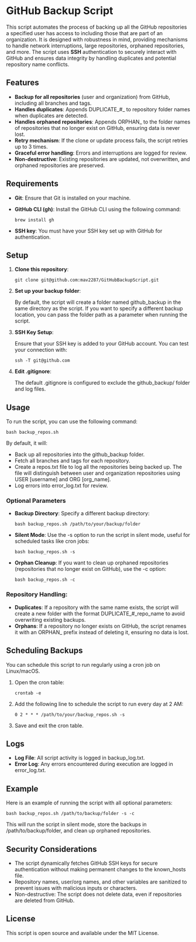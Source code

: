 # GitHub Backup Script

This script automates the process of backing up all the GitHub repositories  a specified user has access to including those that are part of an organization. It is designed with robustness in mind, providing mechanisms to handle network interruptions, large repositories, orphaned repositories, and more. The script uses **SSH** authentication to securely interact with GitHub and ensures data integrity by handling duplicates and potential repository name conflicts.

## Features
- **Backup for all repositories** (user and organization) from GitHub, including all branches and tags.
- **Handles duplicates**: Appends DUPLICATE_#_ to repository folder names when duplicates are detected.
- **Handles orphaned repositories**: Appends ORPHAN_ to the folder names of repositories that no longer exist on GitHub, ensuring data is never lost.
- **Retry mechanism**: If the clone or update process fails, the script retries up to 3 times.
- **Graceful error handling**: Errors and interruptions are logged for review.
- **Non-destructive**: Existing repositories are updated, not overwritten, and orphaned repositories are preserved.

## Requirements
- **Git**: Ensure that Git is installed on your machine.
- **GitHub CLI (gh)**: Install the GitHub CLI using the following command:

  `brew install gh`

- **SSH key**: You must have your SSH key set up with GitHub for authentication.

## Setup

1. **Clone this repository**:

   `git clone git@github.com:mav2287/GitHubBackupScript.git`

2. **Set up your backup folder**:

   By default, the script will create a folder named github_backup in the same directory as the script. If you want to specify a different backup location, you can pass the folder path as a parameter when running the script.

3. **SSH Key Setup**:

   Ensure that your SSH key is added to your GitHub account. You can test your connection with:

   `ssh -T git@github.com`

4. **Edit .gitignore**:

   The default .gitignore is configured to exclude the github_backup/ folder and log files.

## Usage

To run the script, you can use the following command:

`bash backup_repos.sh`

By default, it will:
- Back up all repositories into the github_backup folder.
- Fetch all branches and tags for each repository.
- Create a repos.txt file to log all the repositories being backed up. The file will distinguish between user and organization repositories using USER [username] and ORG [org_name].
- Log errors into error_log.txt for review.

### Optional Parameters

- **Backup Directory**: Specify a different backup directory:

  `bash backup_repos.sh /path/to/your/backup/folder`

- **Silent Mode**: Use the -s option to run the script in silent mode, useful for scheduled tasks like cron jobs:

  `bash backup_repos.sh -s`

- **Orphan Cleanup**: If you want to clean up orphaned repositories (repositories that no longer exist on GitHub), use the -c option:

  `bash backup_repos.sh -c`

### Repository Handling:
- **Duplicates**: If a repository with the same name exists, the script will create a new folder with the format DUPLICATE_#_repo_name to avoid overwriting existing backups.
- **Orphans**: If a repository no longer exists on GitHub, the script renames it with an ORPHAN_ prefix instead of deleting it, ensuring no data is lost.

## Scheduling Backups

You can schedule this script to run regularly using a cron job on Linux/macOS.

1. Open the cron table:

   `crontab -e`

2. Add the following line to schedule the script to run every day at 2 AM:

   `0 2 * * * /path/to/your/backup_repos.sh -s`

3. Save and exit the cron table.

## Logs

- **Log File**: All script activity is logged in backup_log.txt.
- **Error Log**: Any errors encountered during execution are logged in error_log.txt.

## Example

Here is an example of running the script with all optional parameters:

`bash backup_repos.sh /path/to/backup/folder -s -c`

This will run the script in silent mode, store the backups in /path/to/backup/folder, and clean up orphaned repositories.

## Security Considerations

- The script dynamically fetches GitHub SSH keys for secure authentication without making permanent changes to the known_hosts file.
- Repository names, user/org names, and other variables are sanitized to prevent issues with malicious inputs or characters.
- Non-destructive: The script does not delete data, even if repositories are deleted from GitHub.

## License

This script is open source and available under the MIT License.
